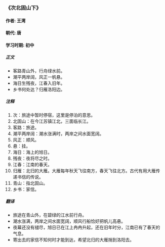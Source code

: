 ### 《次北固山下》

#### 作者: 王湾 

#### 朝代: 唐

#### 学习时期: 初中

##### **正文**

- 客路青山外，行舟绿水前。
- 潮平两岸阔，风正一帆悬。
- 海日生残夜，江春入旧年。
- 乡书何处达？归雁洛阳边。

##### **注释**

1. 次：旅途中暂时停宿，这里是停泊的意思。
2. 北固山：在今江苏镇江北，三面临长江。
3. 客路：旅途。
4. 潮平两岸阔：潮水涨满时，两岸之间水面宽阔。
5. 风正：顺风。
6. 悬：挂。
7. 海日：海上的旭日。
8. 残夜：夜将尽之时。
9. 江春：江南的春天。
10. 归雁：北归的大雁。大雁每年秋天飞往南方，春天飞往北方。古代有用大雁传递书信的传说。
11. 青山：指北固山。
12. 乡书：家信。

##### **翻译**

- 旅途在青山外，在碧绿的江水前行舟。
- 潮水涨满，两岸之间水面宽阔，顺风行船恰好把帆儿高悬。
- 夜幕还没有褪尽，旭日已在江上冉冉升起，还在旧年时分，江南已有了春天的气息。
- 寄出去的家信不知何时才能到达，希望北归的大雁捎到洛阳去。